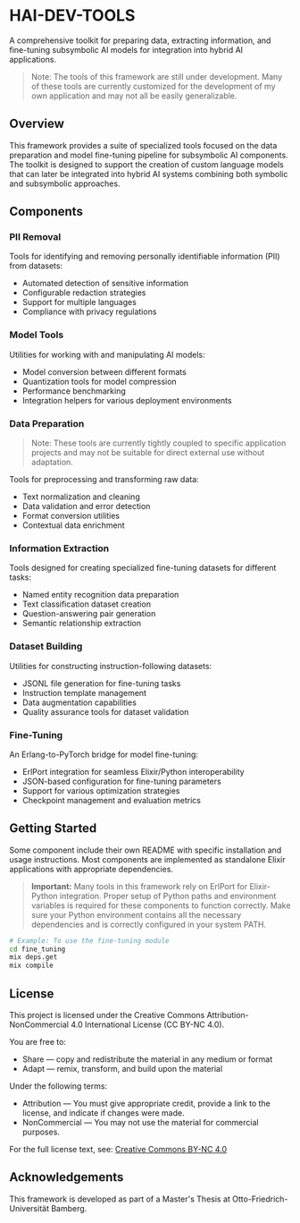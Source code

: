 # HAI-DEV-TOOLS

A comprehensive toolkit for preparing data, extracting information, and fine-tuning subsymbolic AI models for integration into hybrid AI applications.

> Note: The tools of this framework are still under development. Many of these tools are currently customized for the development of my own application and may not all be easily generalizable.

## Overview

This framework provides a suite of specialized tools focused on the data preparation and model fine-tuning pipeline for subsymbolic AI components. The toolkit is designed to support the creation of custom language models that can later be integrated into hybrid AI systems combining both symbolic and subsymbolic approaches.

## Components

### PII Removal

Tools for identifying and removing personally identifiable information (PII) from datasets:

- Automated detection of sensitive information
- Configurable redaction strategies
- Support for multiple languages
- Compliance with privacy regulations

### Model Tools

Utilities for working with and manipulating AI models:

- Model conversion between different formats
- Quantization tools for model compression
- Performance benchmarking
- Integration helpers for various deployment environments

### Data Preparation

> Note: These tools are currently tightly coupled to specific application projects and may not be suitable for direct external use without adaptation.

Tools for preprocessing and transforming raw data:

- Text normalization and cleaning
- Data validation and error detection
- Format conversion utilities
- Contextual data enrichment

### Information Extraction

Tools designed for creating specialized fine-tuning datasets for different tasks:

- Named entity recognition data preparation
- Text classification dataset creation
- Question-answering pair generation
- Semantic relationship extraction

### Dataset Building

Utilities for constructing instruction-following datasets:

- JSONL file generation for fine-tuning tasks
- Instruction template management
- Data augmentation capabilities
- Quality assurance tools for dataset validation

### Fine-Tuning

An Erlang-to-PyTorch bridge for model fine-tuning:

- ErlPort integration for seamless Elixir/Python interoperability
- JSON-based configuration for fine-tuning parameters
- Support for various optimization strategies
- Checkpoint management and evaluation metrics

## Getting Started

Some component include their own README with specific installation and usage instructions. Most components are implemented as standalone Elixir applications with appropriate dependencies.

> **Important:** Many tools in this framework rely on ErlPort for Elixir-Python integration. Proper setup of Python paths and environment variables is required for these components to function correctly. Make sure your Python environment contains all the necessary dependencies and is correctly configured in your system PATH.

```bash
# Example: To use the fine-tuning module
cd fine_tuning
mix deps.get
mix compile
```

## License

This project is licensed under the Creative Commons Attribution-NonCommercial 4.0 International License (CC BY-NC 4.0).

You are free to:

- Share — copy and redistribute the material in any medium or format
- Adapt — remix, transform, and build upon the material

Under the following terms:

- Attribution — You must give appropriate credit, provide a link to the license, and indicate if changes were made.
- NonCommercial — You may not use the material for commercial purposes.

For the full license text, see: [Creative Commons BY-NC 4.0](https://creativecommons.org/licenses/by-nc/4.0/legalcode)

## Acknowledgements

This framework is developed as part of a Master's Thesis at Otto-Friedrich-Universität Bamberg.
